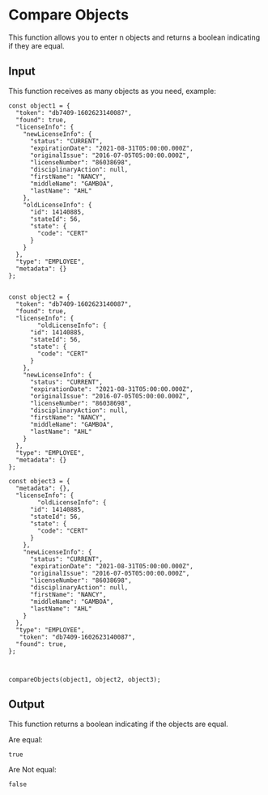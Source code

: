 # Compare Objects

This function allows you to enter n objects and returns a boolean indicating if they are equal.

## Input

This function receives as many objects as you need, example:

```
const object1 = {
  "token": "db7409-1602623140087",
  "found": true,
  "licenseInfo": {
    "newLicenseInfo": {
      "status": "CURRENT",
      "expirationDate": "2021-08-31T05:00:00.000Z",
      "originalIssue": "2016-07-05T05:00:00.000Z",
      "licenseNumber": "86038698",
      "disciplinaryAction": null,
      "firstName": "NANCY",
      "middleName": "GAMBOA",
      "lastName": "AHL"
    },
    "oldLicenseInfo": {
      "id": 14140885,
      "stateId": 56,
      "state": {
        "code": "CERT"
      }
    }
  },
  "type": "EMPLOYEE",
  "metadata": {}
};


const object2 = {
  "token": "db7409-1602623140087",
  "found": true,
  "licenseInfo": {
        "oldLicenseInfo": {
      "id": 14140885,
      "stateId": 56,
      "state": {
        "code": "CERT"
      }
    },
    "newLicenseInfo": {
      "status": "CURRENT",
      "expirationDate": "2021-08-31T05:00:00.000Z",
      "originalIssue": "2016-07-05T05:00:00.000Z",
      "licenseNumber": "86038698",
      "disciplinaryAction": null,
      "firstName": "NANCY",
      "middleName": "GAMBOA",
      "lastName": "AHL"
    }
  },
  "type": "EMPLOYEE",
  "metadata": {}
};

const object3 = {
  "metadata": {},
  "licenseInfo": {
        "oldLicenseInfo": {
      "id": 14140885,
      "stateId": 56,
      "state": {
        "code": "CERT"
      }
    },
    "newLicenseInfo": {
      "status": "CURRENT",
      "expirationDate": "2021-08-31T05:00:00.000Z",
      "originalIssue": "2016-07-05T05:00:00.000Z",
      "licenseNumber": "86038698",
      "disciplinaryAction": null,
      "firstName": "NANCY",
      "middleName": "GAMBOA",
      "lastName": "AHL"
    }
  },
  "type": "EMPLOYEE",
   "token": "db7409-1602623140087",
  "found": true,
};



compareObjects(object1, object2, object3);
```

## Output

This function returns a boolean indicating if the objects are equal.

Are equal:

```
true
```

Are Not equal:

```
false
```

